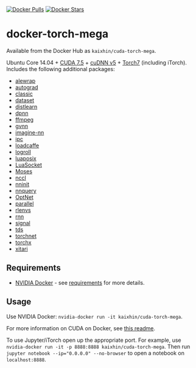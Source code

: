 [![Docker Pulls](https://img.shields.io/docker/pulls/kaixhin/cuda-torch-mega.svg)](https://hub.docker.com/r/kaixhin/cuda-torch-mega/)
[![Docker Stars](https://img.shields.io/docker/stars/kaixhin/cuda-torch-mega.svg)](https://hub.docker.com/r/kaixhin/cuda-torch-mega/)

docker-torch-mega
=================

Available from the Docker Hub as `kaixhin/cuda-torch-mega`.

Ubuntu Core 14.04 + [CUDA 7.5](http://www.nvidia.com/object/cuda_home_new.html) + [cuDNN v5](https://developer.nvidia.com/cuDNN) + [Torch7](http://torch.ch/) (including iTorch). Includes the following additional packages:

- [alewrap](https://github.com/Kaixhin/alewrap)
- [autograd](https://github.com/twitter/torch-autograd)
- [classic](https://github.com/deepmind/classic)
- [dataset](https://github.com/twitter/torch-dataset)
- [distlearn](https://github.com/twitter/torch-distlearn)
- [dpnn](https://github.com/Element-Research/dpnn)
- [ffmpeg](https://github.com/clementfarabet/lua---ffmpeg)
- [gvnn](https://github.com/ankurhanda/gvnn)
- [imagine-nn](https://github.com/szagoruyko/imagine-nn)
- [ipc](https://github.com/twitter/torch-ipc)
- [loadcaffe](https://github.com/szagoruyko/loadcaffe)
- [logroll](https://github.com/rosejn/logroll)
- [luaposix](https://github.com/luaposix/luaposix)
- [LuaSocket](https://github.com/diegonehab/luasocket)
- [Moses](https://github.com/Yonaba/Moses)
- [nccl](https://github.com/ngimel/nccl.torch)
- [nninit](https://github.com/Kaixhin/nninit)
- [nnquery](https://github.com/bshillingford/nnquery)
- [OptNet](https://github.com/fmassa/optimize-net)
- [parallel](https://github.com/clementfarabet/lua---parallel)
- [rlenvs](https://github.com/Kaixhin/rlenvs)
- [rnn](https://github.com/Element-Research/rnn)
- [signal](https://github.com/soumith/torch-signal)
- [tds](https://github.com/torch/tds)
- [torchnet](https://github.com/torchnet/torchnet)
- [torchx](https://github.com/nicolas-leonard/torchx)
- [xitari](https://github.com/lake4790k/xitari)

Requirements
------------

- [NVIDIA Docker](https://github.com/NVIDIA/nvidia-docker) - see [requirements](https://github.com/NVIDIA/nvidia-docker/wiki/CUDA#requirements) for more details.

Usage
-----
Use NVIDIA Docker: ``nvidia-docker run -it kaixhin/cuda-torch-mega``.

For more information on CUDA on Docker, see [this readme](https://github.com/Kaixhin/dockerfiles#cuda).

To use Jupyter/iTorch open up the appropriate port. For example, use ``nvidia-docker run -it -p 8888:8888 kaixhin/cuda-torch-mega``. Then run `jupyter notebook --ip="0.0.0.0" --no-browser` to open a notebook on `localhost:8888`.
